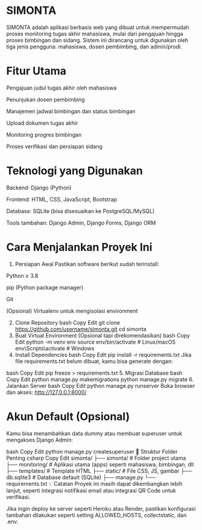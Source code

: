 # SIMONTA
SIMONTA adalah aplikasi berbasis web yang dibuat untuk mempermudah proses monitoring tugas akhir mahasiswa, mulai dari pengajuan hingga proses bimbingan dan sidang. Sistem ini dirancang untuk digunakan oleh tiga jenis pengguna: mahasiswa, dosen pembimbing, dan admin/prodi.
# Fitur Utama
Pengajuan judul tugas akhir oleh mahasiswa

Penunjukan dosen pembimbing

Manajemen jadwal bimbingan dan status bimbingan

Upload dokumen tugas akhir

Monitoring progres bimbingan

Proses verifikasi dan persiapan sidang

# Teknologi yang Digunakan
Backend: Django (Python)

Frontend: HTML, CSS, JavaScript, Bootstrap

Database: SQLite (bisa disesuaikan ke PostgreSQL/MySQL)

Tools tambahan: Django Admin, Django Forms, Django ORM

# Cara Menjalankan Proyek Ini
1. Persiapan Awal
Pastikan software berikut sudah terinstall:

Python ≥ 3.8

pip (Python package manager)

Git

(Opsional) Virtualenv untuk mengisolasi environment

2. Clone Repository
bash
Copy
Edit
git clone https://github.com/username/simonta.git
cd simonta
3. Buat Virtual Environment (Opsional tapi direkomendasikan)
bash
Copy
Edit
python -m venv env
source env/bin/activate  # Linux/macOS
env\Scripts\activate     # Windows
4. Install Dependencies
bash
Copy
Edit
pip install -r requirements.txt
Jika file requirements.txt belum dibuat, kamu bisa generate dengan:

bash
Copy
Edit
pip freeze > requirements.txt
5. Migrasi Database
bash
Copy
Edit
python manage.py makemigrations
python manage.py migrate
6. Jalankan Server
bash
Copy
Edit
python manage.py runserver
Buka browser dan akses:
http://127.0.0.1:8000/

# Akun Default (Opsional)
Kamu bisa menambahkan data dummy atau membuat superuser untuk mengakses Django Admin:

bash
Copy
Edit
python manage.py createsuperuser
📂 Struktur Folder Penting
csharp
Copy
Edit
simonta/
├── simonta/         # Folder project utama
├── monitoring/      # Aplikasi utama (apps) seperti mahasiswa, bimbingan, dll
├── templates/       # Template HTML
├── static/          # File CSS, JS, gambar
├── db.sqlite3       # Database default (SQLite)
├── manage.py
└── requirements.txt
💡 Catatan
Proyek ini masih dapat dikembangkan lebih lanjut, seperti integrasi notifikasi email atau integrasi QR Code untuk verifikasi.

Jika ingin deploy ke server seperti Heroku atau Render, pastikan konfigurasi tambahan dilakukan seperti setting ALLOWED_HOSTS, collectstatic, dan .env.

